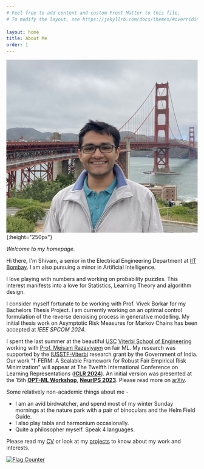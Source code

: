 ```yaml
---
# Feel free to add content and custom Front Matter to this file.
# To modify the layout, see https://jekyllrb.com/docs/themes/#overriding-theme-defaults

layout: home
title: About Me
order: 1
---
```




<!-- ### **Education** ###
1. B.Tech. in Electrical Engineering (2020 - 2024)<br/>
Indian Institute of Technology Bombay (Mumbai, India) -->

![my photo](images/IMG_2164.jpeg){:height="250px"}

_Welcome to my homepage._   

Hi there, I'm Shivam, a senior in the Electrical Engineering Department at [IIT Bombay](https://www.iitb.ac.in/). I am also pursuing a minor in Artificial Intelligence.

I love playing with numbers and working on probability puzzles. This interest manifests into a love for Statistics, Learning Theory and algorithm design. 
                  
I consider myself fortunate to be working with Prof. Vivek Borkar for my Bachelors Thesis Project. I am currently working on an optimal control formulation of the reverse denoising process in generative modelling. My initial thesis work on Asymptotic Risk Measures for Markov Chains has been accepted at _IEEE SPCOM 2024_.   

I spent the last summer at the beautiful [USC](https://www.usc.edu) [Viterbi School of Engineering](https://viterbischool.usc.edu) working with [Prof. Meisam Razaviyayn](https://sites.usc.edu/razaviyayn/) on fair ML. My research was supported by the [IUSSTF-Viterbi](https://iusstf.org/iusstf-viterbi-program) research grant by the Government of India. Our work "f-FERM: A Scalable Framework for Robust Fair Empirical Risk Minimization" will appear at The Twelfth International Conference on Learning Representations ([**ICLR 2024**](https://iclr.cc)). An initial version was presented at the 15th [**OPT-ML Workshop**](https://opt-ml.org), [**NeurIPS 2023**](https://neurips.cc). Please read more on [arXiv](https://arxiv.org/abs/2312.03259).  
 

Some relatively non-academic things about me - 
* I am an avid birdwatcher, and spend most of my winter Sunday mornings at the nature park with a pair of binoculars and the Helm Field Guide.
* I also play tabla and harmonium occasionally.
* Quite a philosopher myself. Speak 4 languages. 




Please read my [CV](/cv) or look at my [projects](/projects) to know about my work and interests.  


<a href="https://info.flagcounter.com/HojU"><img src="https://s11.flagcounter.com/count2/HojU/bg_FFFFFF/txt_000000/border_CCCCCC/columns_2/maxflags_10/viewers_0/labels_0/pageviews_0/flags_0/percent_0/" alt="Flag Counter" border="0"></a>
